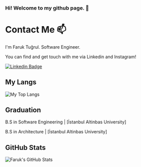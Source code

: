 ### Hi! Welcome to my github page. 👋

# Contact Me 📫

I'm Faruk Tuğrul. Software Engineer.

You can find and get touch with me via Linkedin and Instagram!
       
[![Linkedin Badge](https://img.shields.io/badge/faruktgrl-follow%20on%20linkedin-blue?style=for-the-badge&logo=linkedin)](https://www.linkedin.com/in/faruktgrl/)



## My Langs

 <img  src="https://github-readme-stats.vercel.app/api/top-langs/?username=frktgrl&layout=compact&hide=html,css" alt="My Top Langs" />


## Graduation

B.S in Software Engineering |  [İstanbul Altinbas University]

B.S in Architecture         |  [İstanbul Altinbas University]


## GitHub Stats

![Faruk's GitHub Stats](https://github-readme-stats.vercel.app/api?username=frktgrl&show_icons=true)

